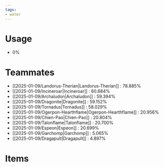 ```yaml
---
tags:
- water
---
```

# Usage
- 0%
# Teammates
- [[2025-01-09/Landorus-Therian|Landorus-Therian]] : 78.885%
- [[2025-01-09/Incineroar|Incineroar]] : 60.684%
- [[2025-01-09/Archaludon|Archaludon]] : 59.394%
- [[2025-01-09/Dragonite|Dragonite]] : 59.152%
- [[2025-01-09/Tornadus|Tornadus]] : 58.029%
- [[2025-01-09/Ogerpon-Hearthflame|Ogerpon-Hearthflame]] : 20.956%
- [[2025-01-09/Chien-Pao|Chien-Pao]] : 20.804%
- [[2025-01-09/Talonflame|Talonflame]] : 20.700%
- [[2025-01-09/Espeon|Espeon]] : 20.699%
- [[2025-01-09/Garchomp|Garchomp]] : 5.065%
- [[2025-01-09/Dragapult|Dragapult]] : 4.897%
# Items